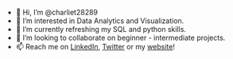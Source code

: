 - 👋 Hi, I’m @charliet28289
- 👀 I’m interested in Data Analytics and Visualization.
- 🌱 I’m currently refreshing my SQL and python skills.
- 💞️ I’m looking to collaborate on beginner - intermediate projects.
- 📫 Reach me on [LinkedIn](www.linkedin.com/in/charlene-n-thomas), [Twitter](https://twitter.com/CharleneNThomas) or my [website](https://sites.google.com/view/charlene-n-thomas/home)!

<!---
charliet28289/charliet28289 is a ✨ special ✨ repository because its `README.md` (this file) appears on your GitHub profile.
You can click the Preview link to take a look at your changes.
--->
